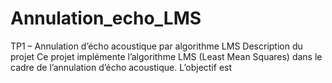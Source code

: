 # Annulation_echo_LMS
TP1 – Annulation d’écho acoustique par algorithme LMS Description du projet  Ce projet implémente l’algorithme LMS (Least Mean Squares) dans le cadre de l’annulation d’écho acoustique. L’objectif est
